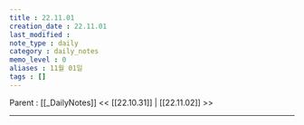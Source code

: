 ```yaml
---
title : 22.11.01
creation_date : 22.11.01
last_modified :
note_type : daily
category : daily_notes
memo_level : 0
aliases : 11월 01일
tags : []
---
```

Parent : [[_DailyNotes]]
<< [[22.10.31]] | [[22.11.02]] >>

---

